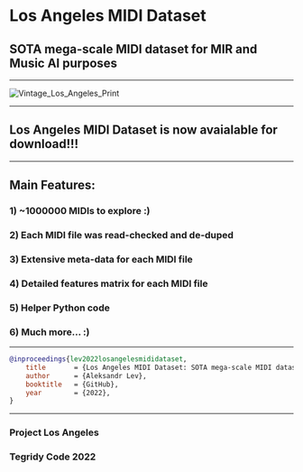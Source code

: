# Los Angeles MIDI Dataset
## SOTA mega-scale MIDI dataset for MIR and Music AI purposes

***

![Vintage_Los_Angeles_Print](https://user-images.githubusercontent.com/56325539/196157186-5b0edd15-020f-4877-a8e2-b1af42f960c6.jpg)

***

## Los Angeles MIDI Dataset is now avaialable for download!!!

***

## Main Features:

### 1) ~1000000 MIDIs to explore :)
### 2) Each MIDI file was read-checked and de-duped
### 3) Extensive meta-data for each MIDI file
### 4) Detailed features matrix for each MIDI file
### 5) Helper Python code
### 6) Much more... :)

***



```bibtex
@inproceedings{lev2022losangelesmididataset,
    title       = {Los Angeles MIDI Dataset: SOTA mega-scale MIDI dataset for MIR and Music AI purposes},
    author      = {Aleksandr Lev},
    booktitle   = {GitHub},
    year        = {2022},
}
```

***

### Project Los Angeles
### Tegridy Code 2022
